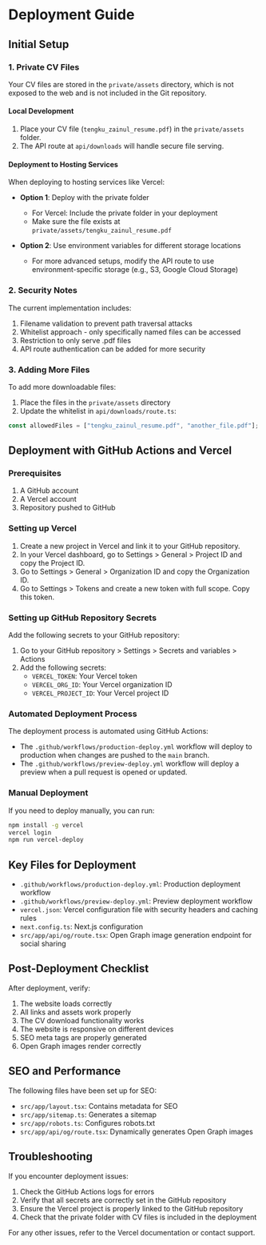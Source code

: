 # Deployment Guide

## Initial Setup

### 1. Private CV Files

Your CV files are stored in the `private/assets` directory, which is not exposed to the web and is not included in the Git repository.

#### Local Development

1. Place your CV file (`tengku_zainul_resume.pdf`) in the `private/assets` folder.
2. The API route at `api/downloads` will handle secure file serving.

#### Deployment to Hosting Services

When deploying to hosting services like Vercel:

- **Option 1**: Deploy with the private folder

  - For Vercel: Include the private folder in your deployment
  - Make sure the file exists at `private/assets/tengku_zainul_resume.pdf`

- **Option 2**: Use environment variables for different storage locations
  - For more advanced setups, modify the API route to use environment-specific storage
    (e.g., S3, Google Cloud Storage)

### 2. Security Notes

The current implementation includes:

1. Filename validation to prevent path traversal attacks
2. Whitelist approach - only specifically named files can be accessed
3. Restriction to only serve .pdf files
4. API route authentication can be added for more security

### 3. Adding More Files

To add more downloadable files:

1. Place the files in the `private/assets` directory
2. Update the whitelist in `api/downloads/route.ts`:

```typescript
const allowedFiles = ["tengku_zainul_resume.pdf", "another_file.pdf"];
```

## Deployment with GitHub Actions and Vercel

### Prerequisites

1. A GitHub account
2. A Vercel account
3. Repository pushed to GitHub

### Setting up Vercel

1. Create a new project in Vercel and link it to your GitHub repository.
2. In your Vercel dashboard, go to Settings > General > Project ID and copy the Project ID.
3. Go to Settings > General > Organization ID and copy the Organization ID.
4. Go to Settings > Tokens and create a new token with full scope. Copy this token.

### Setting up GitHub Repository Secrets

Add the following secrets to your GitHub repository:

1. Go to your GitHub repository > Settings > Secrets and variables > Actions
2. Add the following secrets:
   - `VERCEL_TOKEN`: Your Vercel token
   - `VERCEL_ORG_ID`: Your Vercel organization ID
   - `VERCEL_PROJECT_ID`: Your Vercel project ID

### Automated Deployment Process

The deployment process is automated using GitHub Actions:

- The `.github/workflows/production-deploy.yml` workflow will deploy to production when changes are pushed to the `main` branch.
- The `.github/workflows/preview-deploy.yml` workflow will deploy a preview when a pull request is opened or updated.

### Manual Deployment

If you need to deploy manually, you can run:

```bash
npm install -g vercel
vercel login
npm run vercel-deploy
```

## Key Files for Deployment

- `.github/workflows/production-deploy.yml`: Production deployment workflow
- `.github/workflows/preview-deploy.yml`: Preview deployment workflow
- `vercel.json`: Vercel configuration file with security headers and caching rules
- `next.config.ts`: Next.js configuration
- `src/app/api/og/route.tsx`: Open Graph image generation endpoint for social sharing

## Post-Deployment Checklist

After deployment, verify:

1. The website loads correctly
2. All links and assets work properly
3. The CV download functionality works
4. The website is responsive on different devices
5. SEO meta tags are properly generated
6. Open Graph images render correctly

## SEO and Performance

The following files have been set up for SEO:

- `src/app/layout.tsx`: Contains metadata for SEO
- `src/app/sitemap.ts`: Generates a sitemap
- `src/app/robots.ts`: Configures robots.txt
- `src/app/api/og/route.tsx`: Dynamically generates Open Graph images

## Troubleshooting

If you encounter deployment issues:

1. Check the GitHub Actions logs for errors
2. Verify that all secrets are correctly set in the GitHub repository
3. Ensure the Vercel project is properly linked to the GitHub repository
4. Check that the private folder with CV files is included in the deployment

For any other issues, refer to the Vercel documentation or contact support.
